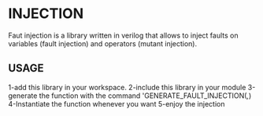 # INJECTION
Faut injection is a library written in verilog that allows to inject faults on variables (fault injection) and operators (mutant injection).

## USAGE






1-add this library in your workspace.
2-include this library in your module
3-generate the function with the command 'GENERATE_FAULT_INJECTION(*,*)
4-Instantiate the function whenever you want
5-enjoy the injection
